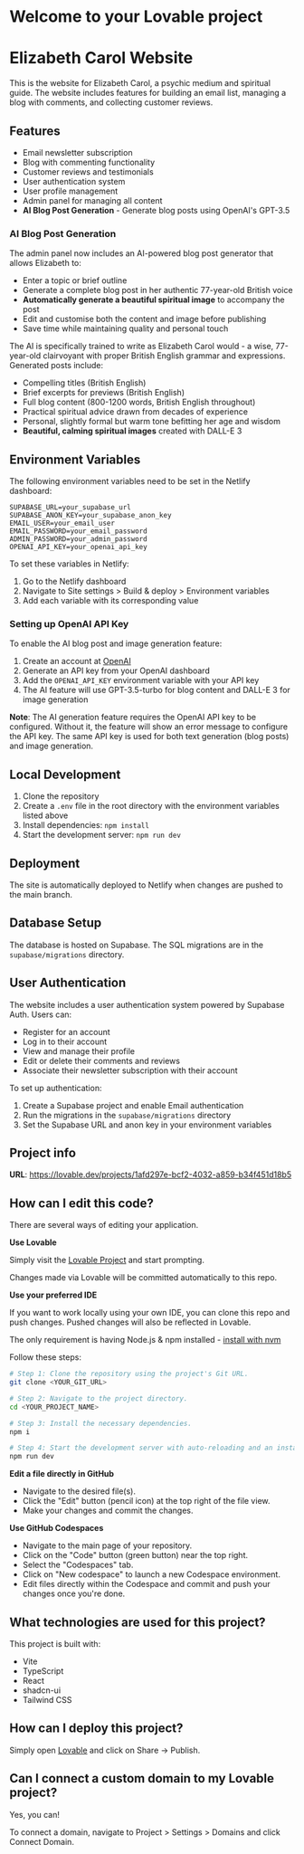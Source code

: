 # Welcome to your Lovable project
# Elizabeth Carol Website

This is the website for Elizabeth Carol, a psychic medium and spiritual guide. The website includes features for building an email list, managing a blog with comments, and collecting customer reviews.

## Features

- Email newsletter subscription
- Blog with commenting functionality
- Customer reviews and testimonials
- User authentication system
- User profile management
- Admin panel for managing all content
- **AI Blog Post Generation** - Generate blog posts using OpenAI's GPT-3.5

### AI Blog Post Generation

The admin panel now includes an AI-powered blog post generator that allows Elizabeth to:

- Enter a topic or brief outline
- Generate a complete blog post in her authentic 77-year-old British voice
- **Automatically generate a beautiful spiritual image** to accompany the post
- Edit and customise both the content and image before publishing
- Save time while maintaining quality and personal touch

The AI is specifically trained to write as Elizabeth Carol would - a wise, 77-year-old clairvoyant with proper British English grammar and expressions. Generated posts include:
- Compelling titles (British English)
- Brief excerpts for previews (British English)
- Full blog content (800-1200 words, British English throughout)
- Practical spiritual advice drawn from decades of experience
- Personal, slightly formal but warm tone befitting her age and wisdom
- **Beautiful, calming spiritual images** created with DALL-E 3

## Environment Variables

The following environment variables need to be set in the Netlify dashboard:

```
SUPABASE_URL=your_supabase_url
SUPABASE_ANON_KEY=your_supabase_anon_key
EMAIL_USER=your_email_user
EMAIL_PASSWORD=your_email_password
ADMIN_PASSWORD=your_admin_password
OPENAI_API_KEY=your_openai_api_key
```

To set these variables in Netlify:
1. Go to the Netlify dashboard
2. Navigate to Site settings > Build & deploy > Environment variables
3. Add each variable with its corresponding value

### Setting up OpenAI API Key

To enable the AI blog post and image generation feature:

1. Create an account at [OpenAI](https://platform.openai.com/)
2. Generate an API key from your OpenAI dashboard
3. Add the `OPENAI_API_KEY` environment variable with your API key
4. The AI feature will use GPT-3.5-turbo for blog content and DALL-E 3 for image generation

**Note**: The AI generation feature requires the OpenAI API key to be configured. Without it, the feature will show an error message to configure the API key. The same API key is used for both text generation (blog posts) and image generation.

## Local Development

1. Clone the repository
2. Create a `.env` file in the root directory with the environment variables listed above
3. Install dependencies: `npm install`
4. Start the development server: `npm run dev`

## Deployment

The site is automatically deployed to Netlify when changes are pushed to the main branch.

## Database Setup

The database is hosted on Supabase. The SQL migrations are in the `supabase/migrations` directory.

## User Authentication

The website includes a user authentication system powered by Supabase Auth. Users can:

- Register for an account
- Log in to their account
- View and manage their profile
- Edit or delete their comments and reviews
- Associate their newsletter subscription with their account

To set up authentication:

1. Create a Supabase project and enable Email authentication
2. Run the migrations in the `supabase/migrations` directory
3. Set the Supabase URL and anon key in your environment variables

## Project info

**URL**: https://lovable.dev/projects/1afd297e-bcf2-4032-a859-b34f451d18b5

## How can I edit this code?

There are several ways of editing your application.

**Use Lovable**

Simply visit the [Lovable Project](https://lovable.dev/projects/1afd297e-bcf2-4032-a859-b34f451d18b5) and start prompting.

Changes made via Lovable will be committed automatically to this repo.

**Use your preferred IDE**

If you want to work locally using your own IDE, you can clone this repo and push changes. Pushed changes will also be reflected in Lovable.

The only requirement is having Node.js & npm installed - [install with nvm](https://github.com/nvm-sh/nvm#installing-and-updating)

Follow these steps:

```sh
# Step 1: Clone the repository using the project's Git URL.
git clone <YOUR_GIT_URL>

# Step 2: Navigate to the project directory.
cd <YOUR_PROJECT_NAME>

# Step 3: Install the necessary dependencies.
npm i

# Step 4: Start the development server with auto-reloading and an instant preview.
npm run dev
```

**Edit a file directly in GitHub**

- Navigate to the desired file(s).
- Click the "Edit" button (pencil icon) at the top right of the file view.
- Make your changes and commit the changes.

**Use GitHub Codespaces**

- Navigate to the main page of your repository.
- Click on the "Code" button (green button) near the top right.
- Select the "Codespaces" tab.
- Click on "New codespace" to launch a new Codespace environment.
- Edit files directly within the Codespace and commit and push your changes once you're done.

## What technologies are used for this project?

This project is built with:

- Vite
- TypeScript
- React
- shadcn-ui
- Tailwind CSS

## How can I deploy this project?

Simply open [Lovable](https://lovable.dev/projects/1afd297e-bcf2-4032-a859-b34f451d18b5) and click on Share -> Publish.

## Can I connect a custom domain to my Lovable project?

Yes, you can!

To connect a domain, navigate to Project > Settings > Domains and click Connect Domain.
